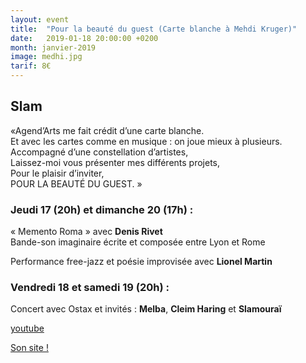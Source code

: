 ```yaml
---
layout: event
title:  "Pour la beauté du guest (Carte blanche à Mehdi Kruger)"
date:   2019-01-18 20:00:00 +0200
month: janvier-2019
image: medhi.jpg
tarif: 8€
---
```


## Slam

«Agend’Arts me fait crédit d’une carte blanche.  
Et avec les cartes comme en musique : on joue mieux à plusieurs.  
Accompagné d’une constellation d’artistes,  
Laissez-moi vous présenter mes différents projets,  
Pour le plaisir d’inviter,  
POUR LA BEAUTÉ DU GUEST. »

### Jeudi 17 (20h) et dimanche 20 (17h) :  
« Memento Roma » avec **Denis Rivet**  
Bande-son imaginaire écrite et composée entre Lyon et Rome  
  
Performance free-jazz et poésie improvisée avec **Lionel Martin**

### Vendredi 18 et samedi 19 (20h) :  
Concert avec Ostax et invités : **Melba**, **Cleim Haring** et **Slamouraï**

[youtube](https://www.youtube.com/watch?v=c2ZkgqfjU_0&w=729&h=410)

[Son site !](http://mehdikruger.com/)
